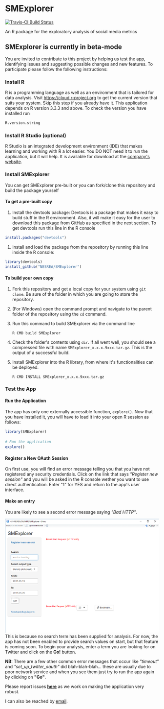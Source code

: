 
<!-- README.md is generated from README.Rmd. Please edit that file -->
SMExplorer
==========

[![Travis-CI Build Status](https://travis-ci.org/BroVic/SMExplorer.svg?branch=master)](https://travis-ci.org/BroVic/SMExplorer)

An R package for the exploratory analysis of social media metrics

SMExplorer is currently in beta-mode
------------------------------------

You are invited to contribute to this project by helping us test the app, identifying issues and suggesting possible changes and new features. To participate please follow the following instructions:

### Install R

R is a programming language as well as an environment that is tailored for data analysis. Visit <https://cloud.r-project.org> to get the current version that suits your system. Skip this step if you already have it. This application depends on R version 3.3.3 and above. To check the version you have installed run

``` r
R.version.string
```

### Install R Studio (optional)

R Studio is an integrated development environment (IDE) that makes learning and working with R a lot easier. You DO NOT need it to run the application, but it will help. It is available for download at the [company's website](https://www.rstudio.com/products/rstudio/download/).

### Install SMExplorer

You can get SMExplorer pre-built or you can fork/clone this repository and build the package yourself

#### To get a pre-built copy

1.  Install the devtools package: Devtools is a package that makes it easy to build stuff in the R environment. Also, it will make it easy for the user to download this package from GitHub as specified in the next section. To get devtools run this line in the R console

``` r
install.packages("devtools")
```

1.  Install and load the package from the repository by running this line inside the R console:

``` r
library(devtools)
install_github("NESREA/SMExplorer")
```

#### To build your own copy

1.  Fork this repository and get a local copy for your system using `git clone`. Be sure of the folder in which you are going to store the repository.
2.  (For Windows) open the command prompt and navigate to the parent folder of the repository using the `cd` command.
3.  Run this command to build SMExplorer via the command line

        R CMD build SMExplorer

4.  Check the folder's contents using `dir`. If all went well, you should see a compressed file with name `SMExplorer_x.x.x.9xxx.tar.gz`. This is the output of a successful build.
5.  Install SMExplorer into the R library, from where it's functionalities can be deployed.

        R CMD INSTALL SMExplorer_x.x.x.9xxx.tar.gz

### Test the App

#### Run the Application

The app has only one externally accessible function, `explore()`. Now that you have installed it, you will have to load it into your open R session as follows:

``` r
library(SMExplorer)

# Run the application
explore()
```

#### Register a New OAuth Session

On first use, you will find an error message telling you that you have not registered any security credentials. Click on the link that says *"Register new session"* and you will be asked in the R console wether you want to use direct authentication. Enter "1" for YES and return to the app's user interface.

#### Make an entry

You are likely to see a second error message saying *"Bad HTTP"*.

![](img/error-badrequest.PNG)
This is because no search term has been supplied for analysis. For now, the app has not been enabled to provide search values on start, but that feature is coming soon. To begin your analysis, enter a term you are looking for on Twitter and click on the **Go!** button.

**NB:** There are a few other common error messages that occur like *"timeout"* and *"set\_up\_twitter\_oauth"* did blah-blah-blah... these are usually due to poor network service and when you see them just try to run the app again by clicking on **"Go"**.

Please report issues **[here](https://github.com/NESREA/SMExplorer/issues)** as we work on making the application very robust.

I can also be reached by [email](mailto:victor.ordu@nesrea.gov.ng).
